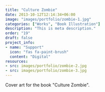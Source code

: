 ```yaml
---
title: "Culture Zombie"
date: 2013-10-12T12:14:34+06:00
image: "images/portfolio/zombie-1.jpg"
categories: ["Works", "Book Illustration"]
description: "This is meta description."
order: "19"
draft: false
project_info:
- name: "Support"
  icon: "fas fa-paint-brush"
  content: "Digital"
resources:
- src: images/portfolio/zombie-2.jpg
- src: images/portfolio/zombie-3.jpg
---
```

Cover art for the book "Culture Zombie".
